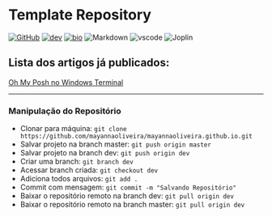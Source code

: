 Template Repository
================

[![GitHub](https://img.shields.io/badge/GitHub-181717.svg?style=flat&logo=GitHub&logoColor=white)](https://github.com/mayannaoliveira/) [![dev](https://img.shields.io/badge/dev.to-0A0A0A.svg?style=flat&logo=devdotto&logoColor=white)](https://bio.link/mayanna) [![bio](https://img.shields.io/badge/Bio%20Link-000000.svg?style=flat&logo=Bio-Link&logoColor=white)](https://bio.link/mayanna) ![Markdown](https://img.shields.io/badge/Markdown-000000.svg?style=flat&logo=Markdown&logoColor=white) ![vscode](https://img.shields.io/badge/Visual%20Studio%20Code-007ACC.svg?style=flat&logo=Visual-Studio-Code&logoColor=white) ![Joplin](https://img.shields.io/badge/Joplin-1071D3.svg?style=flat&logo=Joplin&logoColor=white)


## Lista dos artigos já publicados:

[Oh My Posh no Windows Terminal](articles/terminal-oh-my-posh/terminal-oh-my-posh.md)

---
### Manipulação do Repositório

- Clonar para máquina: `git clone https://github.com/mayannaoliveira/mayannaoliveira.github.io.git`
- Salvar projeto na branch master: `git push origin master`
- Salvar projeto na branch dev: `git push origin dev`
- Criar uma branch: `git branch dev`
- Acessar branch criada: `git checkout dev`
- Adiciona todos arquivos: `git add .`
- Commit com mensagem: `git commit -m "Salvando Repositório"`
- Baixar o repositório remoto na branch dev: `git pull origin dev`
- Baixar o repositório remoto na branch master: `git pull origin dev`

